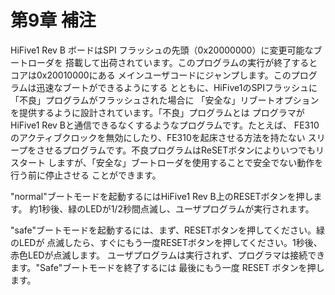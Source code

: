# 第9章 補注

HiFive1 Rev B ボードはSPI フラッシュの先頭（0x20000000）に変更可能なブートローダを
搭載して出荷されています。このプログラムの実行が終了するとコアは0x20010000にある
メインユーザコードにジャンプします。このプログラムは迅速なブートができるようにする
とともに、HiFive1のSPIフラッシュに「不良」プログラムがフラッシュされた場合に
「安全な」リブートオプションを提供するように設計されています。「不良」プログラムとは
プログラマがHiFive1 Rev Bと通信できるなくするようなプログラムです。たとえば、
FE310のアクティブクロックを無効にしたり、FE310を起床させる方法を持たない
スリープをさせるプログラムです。不良プログラムはReSETボタンによりいつでもリスタート
しますが、「安全な」ブートローダを使用することで安全でない動作を行う前に停止させる
ことができます。

"normal"ブートモードを起動するにはHiFive1 Rev B上のRESETボタンを押します。
約1秒後、緑のLEDが1/2秒間点滅し、ユーザプログラムが実行されます。

"safe"ブートモードを起動するには、まず、RESETボタンを押してください。緑のLEDが
点滅したら、すぐにもう一度RESETボタンを押してください。1秒後、赤色LEDが点滅します。
ユーザプログラムは実行されず、プログラマは接続できます。"Safe"ブートモードを終了するには
最後にもう一度 RESET ボタンを押します。